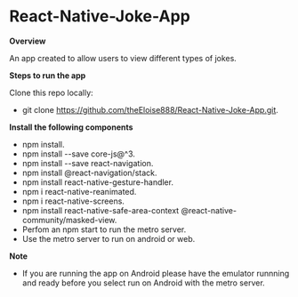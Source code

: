 # React-Native-Joke-App

**Overview**

An app created to allow users to view different types of jokes.

**Steps to run the app**

Clone this repo locally:
* git clone https://github.com/theEloise888/React-Native-Joke-App.git.

**Install the following components**

* npm install.
* npm install --save core-js@^3.
* npm install --save react-navigation.
* npm install @react-navigation/stack.
* npm install react-native-gesture-handler.
* npm i react-native-reanimated.
* npm i react-native-screens.
* npm install react-native-safe-area-context @react-native-community/masked-view.
* Perfom an npm start to run the metro server.
* Use the metro server to run on android or web.

**Note**
* If you are running the app on Android please have the emulator runnning and ready before you select run on Android with the metro server.

